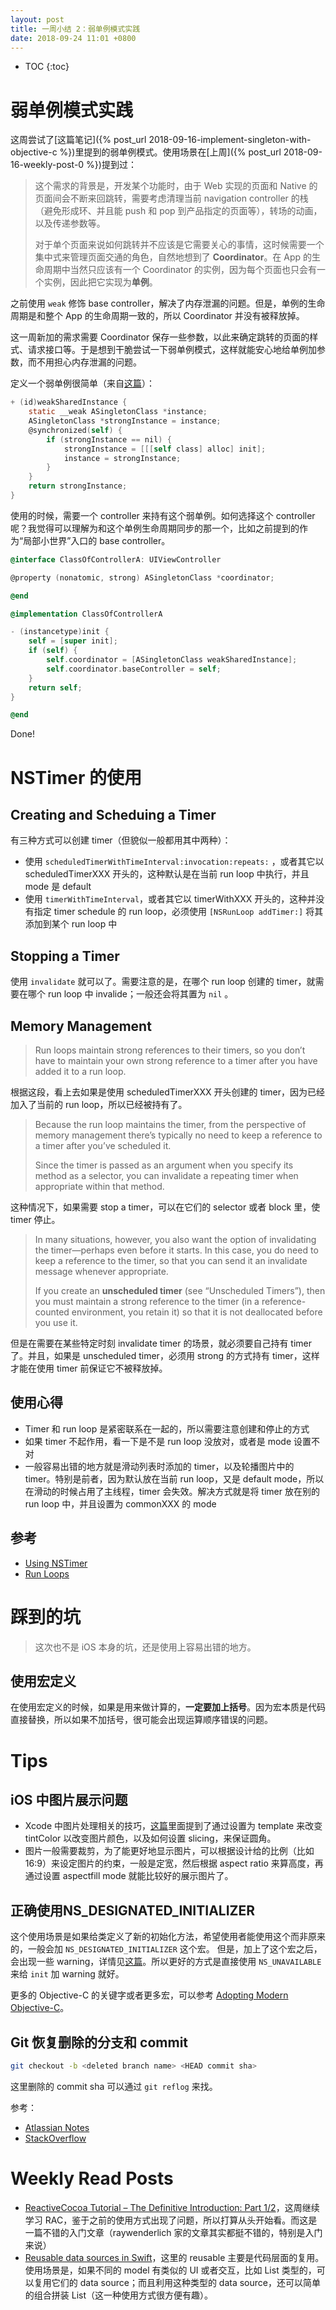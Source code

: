 ```yaml
---
layout: post
title: 一周小结 2：弱单例模式实践
date: 2018-09-24 11:01 +0800
---
```


* TOC
{:toc}
# 弱单例模式实践

这周尝试了[这篇笔记]({% post_url 2018-09-16-implement-singleton-with-objective-c %})里提到的弱单例模式。使用场景在[上周]({% post_url 2018-09-16-weekly-post-0 %})提到过：

> 这个需求的背景是，开发某个功能时，由于 Web 实现的页面和 Native 的页面间会不断来回跳转，需要考虑清理当前 navigation controller 的栈（避免形成环、并且能 push 和 pop 到产品指定的页面等），转场的动画，以及传递参数等。
>
> 对于单个页面来说如何跳转并不应该是它需要关心的事情，这时候需要一个集中式来管理页面交通的角色，自然地想到了 **Coordinator**。在 App 的生命周期中当然只应该有一个 Coordinator 的实例，因为每个页面也只会有一个实例，因此把它实现为**单例**。

之前使用 `weak` 修饰 base controller，解决了内存泄漏的问题。但是，单例的生命周期是和整个 App 的生命周期一致的，所以 Coordinator 并没有被释放掉。

这一周新加的需求需要 Coordinator 保存一些参数，以此来确定跳转的页面的样式、请求接口等。于是想到干脆尝试一下弱单例模式，这样就能安心地给单例加参数，而不用担心内存泄漏的问题。

定义一个弱单例很简单（来自[这篇](https://www.ios-blog.co.uk/tutorials/objective-c-ios-weak-singletons/)）：

```objective-c
+ (id)weakSharedInstance {
    static __weak ASingletonClass *instance;
    ASingletonClass *strongInstance = instance;
    @synchronized(self) {
        if (strongInstance == nil) {
            strongInstance = [[[self class] alloc] init];
            instance = strongInstance;
        }
    }
    return strongInstance;
}
```

使用的时候，需要一个 controller 来持有这个弱单例。如何选择这个 controller 呢？我觉得可以理解为和这个单例生命周期同步的那一个，比如之前提到的作为“局部小世界”入口的 base controller。

```objective-c
@interface ClassOfControllerA: UIViewController

@property (nonatomic, strong) ASingletonClass *coordinator;

@end

@implementation ClassOfControllerA

- (instancetype)init {
    self = [super init];
    if (self) {
        self.coordinator = [ASingletonClass weakSharedInstance];
        self.coordinator.baseController = self;
    }
    return self;
}

@end
```

Done!

# NSTimer 的使用

## Creating and Scheduing a Timer

有三种方式可以创建 timer（但貌似一般都用其中两种）：

- 使用 `scheduledTimerWithTimeInterval:invocation:repeats:` ，或者其它以 scheduledTimerXXX 开头的，这种默认是在当前 run loop 中执行，并且 mode 是 default 
- 使用 `timerWithTimeInterval`，或者其它以 timerWithXXX 开头的，这种并没有指定 timer schedule 的 run loop，必须使用 `[NSRunLoop addTimer:]` 将其添加到某个 run loop 中

## Stopping a Timer

使用 `invalidate` 就可以了。需要注意的是，在哪个 run loop 创建的 timer，就需要在哪个 run loop 中 invalide；一般还会将其置为 `nil` 。

## Memory Management

> Run loops maintain strong references to their timers, so you don’t have to maintain your own strong reference to a timer after you have added it to a run loop.

根据这段，看上去如果是使用 scheduledTimerXXX 开头创建的 timer，因为已经加入了当前的 run loop，所以已经被持有了。

> Because the run loop maintains the timer, from the perspective of memory management there’s typically no need to keep a reference to a timer after you’ve scheduled it. 
>
> Since the timer is passed as an argument when you specify its method as a selector, you can invalidate a repeating timer when appropriate within that method.

这种情况下，如果需要 stop a timer，可以在它们的 selector 或者 block 里，使 timer 停止。

> In many situations, however, you also want the option of invalidating the timer—perhaps even before it starts. In this case, you do need to keep a reference to the timer, so that you can send it an invalidate message whenever appropriate. 
>
> If you create an **unscheduled timer** (see “Unscheduled Timers”), then you must maintain a strong reference to the timer (in a reference-counted environment, you retain it) so that it is not deallocated before you use it.

但是在需要在某些特定时刻 invalidate timer 的场景，就必须要自己持有 timer 了。并且，如果是 unscheduled timer，必须用 strong 的方式持有 timer，这样才能在使用 timer 前保证它不被释放掉。

## 使用心得

- Timer 和 run loop 是紧密联系在一起的，所以需要注意创建和停止的方式
- 如果 timer 不起作用，看一下是不是 run loop 没放对，或者是 mode 设置不对
- 一般容易出错的地方就是滑动列表时添加的 timer，以及轮播图片中的 timer。特别是前者，因为默认放在当前 run loop，又是 default mode，所以在滑动的时候占用了主线程，timer 会失效。解决方式就是将 timer 放在别的 run loop 中，并且设置为 commonXXX 的 mode

## 参考

- [Using NSTimer](https://www.ios-blog.com/tutorials/objective-c/objective-c-using-nstimer/)
- [Run Loops](https://developer.apple.com/library/archive/documentation/Cocoa/Conceptual/Multithreading/RunLoopManagement/RunLoopManagement.html#//apple_ref/doc/uid/10000057i-CH16-SW1)

# 踩到的坑

>  这次也不是 iOS 本身的坑，还是使用上容易出错的地方。

## 使用宏定义

在使用宏定义的时候，如果是用来做计算的，**一定要加上括号**。因为宏本质是代码直接替换，所以如果不加括号，很可能会出现运算顺序错误的问题。

# Tips

## iOS 中图片展示问题

- Xcode 中图片处理相关的技巧，[这篇](https://krakendev.io/blog/4-xcode-asset-catalog-secrets-you-need-to-know )里面提到了通过设置为 template 来改变 tintColor 以改变图片颜色，以及如何设置 slicing，来保证圆角。
- 图片一般需要裁剪，为了能更好地显示图片，可以根据设计给的比例（比如 16:9）来设定图片的约束，一般是定宽，然后根据 aspect ratio 来算高度，再通过设置 aspectfill mode 就能比较好的展示图片了。 

## 正确使用NS_DESIGNATED_INITIALIZER

这个使用场景是如果给类定义了新的初始化方法，希望使用者能使用这个而非原来的，一般会加 `NS_DESIGNATED_INITIALIZER` 这个宏。
但是，加上了这个宏之后，会出现一些 warning，详情见[这篇](https://blog.csdn.net/zcube/article/details/51657417)。所以更好的方式是直接使用 `NS_UNAVAILABLE` 来给 `init` 加 warning 就好。

更多的 Objective-C 的关键字或者更多宏，可以参考 [Adopting Modern Objective-C](https://developer.apple.com/library/archive/releasenotes/ObjectiveC/ModernizationObjC/AdoptingModernObjective-C/AdoptingModernObjective-C.html#//apple_ref/doc/uid/TP40014150)。

## Git 恢复删除的分支和 commit

```bash
git checkout -b <deleted branch name> <HEAD commit sha>
```

这里删除的 commit sha 可以通过 `git reflog` 来找。

参考：

- [Atlassian Notes](https://confluence.atlassian.com/bbkb/how-to-restore-a-deleted-branch-765757540.html)
- [StackOverflow](https://stackoverflow.com/questions/3640764/can-i-recover-a-branch-after-its-deletion-in-git)

# Weekly Read Posts

- [ReactiveCocoa Tutorial – The Definitive Introduction: Part 1/2](https://www.raywenderlich.com/2493-reactivecocoa-tutorial-the-definitive-introduction-part-1-2)，这周继续学习 RAC，鉴于之前的使用方式出现了问题，所以打算从头开始看。而这是一篇不错的入门文章（raywenderlich 家的文章其实都挺不错的，特别是入门来说）
- [Reusable data sources in Swift](https://www.swiftbysundell.com/posts/reusable-data-sources-in-swift)，这里的 reusable 主要是代码层面的复用。使用场景是，如果不同的 model 有类似的 UI 或者交互，比如 List 类型的，可以复用它们的 data source；而且利用这种类型的 data source，还可以简单的组合拼装 List（这一种使用方式很方便有趣）。